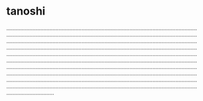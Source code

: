 # tanoshi
.......................................................................................................................................................................................................................................................................................................................................................................................................................................................................................................................................................................................................................................................................................................................................................................................................................................................................................................................................................................................................................................................................................................................................................................................................................................................................................................................